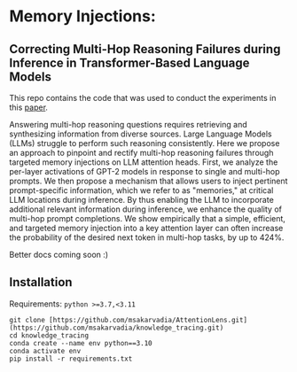 # Memory Injections:
## Correcting Multi-Hop Reasoning Failures during Inference in Transformer-Based Language Models
This repo contains the code that was used to conduct the experiments in this [paper](https://arxiv.org/abs/2309.05605).

Answering multi-hop reasoning questions requires retrieving and synthesizing information from diverse sources. Large Language Models (LLMs) struggle to perform such reasoning consistently. Here we propose an approach to pinpoint and rectify multi-hop reasoning failures through targeted memory injections on LLM attention heads. First, we analyze the per-layer activations of GPT-2 models in response to single and multi-hop prompts. We then propose a mechanism that allows users to inject pertinent prompt-specific information, which we refer to as "memories," at critical LLM locations during inference. By thus enabling the LLM to incorporate additional relevant information during inference, we enhance the quality of multi-hop prompt completions. We show empirically that a simple, efficient, and targeted memory injection into a key attention layer can often increase the probability of the desired next token in multi-hop tasks, by up to 424%.

Better docs coming soon :)

## Installation

Requirements: 
`python >=3.7,<3.11`

```
git clone [https://github.com/msakarvadia/AttentionLens.git](https://github.com/msakarvadia/knowledge_tracing.git)
cd knowledge_tracing
conda create --name env python==3.10
conda activate env
pip install -r requirements.txt
```
